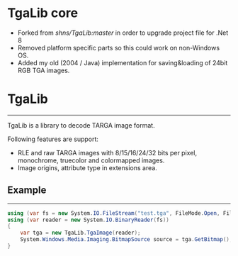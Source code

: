 # TgaLib core

- Forked from *shns/TgaLib:master* in order to upgrade project file for .Net 8
- Removed platform specific parts so this could work on non-Windows OS.
- Added my old (2004 / Java) implementation for saving&loading of 24bit RGB TGA images.

# TgaLib

--------
TgaLib is a library to decode TARGA image format.

Following features are support:
- RLE and raw TARGA images with 8/15/16/24/32 bits per pixel,
  monochrome, truecolor and colormapped images.
- Image origins, attribute type in extensions area.

## Example
----------
```C#
using (var fs = new System.IO.FileStream("test.tga", FileMode.Open, FileAccess.Read, FileShare.Read))
using (var reader = new System.IO.BinaryReader(fs))
{
    var tga = new TgaLib.TgaImage(reader);
    System.Windows.Media.Imaging.BitmapSource source = tga.GetBitmap();
}
```
